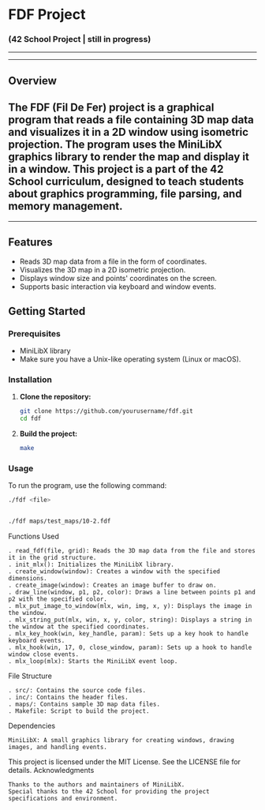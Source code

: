 # FDF Project
### (42 School Project | still in progress)
---
---

## Overview

The FDF (Fil De Fer) project is a graphical program that reads a file containing 3D map data and visualizes it in a 2D window using isometric projection. The program uses the MiniLibX graphics library to render the map and display it in a window. This project is a part of the 42 School curriculum, designed to teach students about graphics programming, file parsing, and memory management.
---
---
## Features

- Reads 3D map data from a file in the form of coordinates.
- Visualizes the 3D map in a 2D isometric projection.
- Displays window size and points' coordinates on the screen.
- Supports basic interaction via keyboard and window events.

## Getting Started

### Prerequisites

- MiniLibX library
- Make sure you have a Unix-like operating system (Linux or macOS).

### Installation

1. **Clone the repository:**

    ```sh
    git clone https://github.com/yourusername/fdf.git
    cd fdf
    ```

2. **Build the project:**

    ```sh
    make
    ```

### Usage

To run the program, use the following command:

```sh
./fdf <file>


./fdf maps/test_maps/10-2.fdf
```


Functions Used

    . read_fdf(file, grid): Reads the 3D map data from the file and stores it in the grid structure.
    . init_mlx(): Initializes the MiniLibX library.
    . create_window(window): Creates a window with the specified dimensions.
    . create_image(window): Creates an image buffer to draw on.
    . draw_line(window, p1, p2, color): Draws a line between points p1 and p2 with the specified color.
    . mlx_put_image_to_window(mlx, win, img, x, y): Displays the image in the window.
    . mlx_string_put(mlx, win, x, y, color, string): Displays a string in the window at the specified coordinates.
    . mlx_key_hook(win, key_handle, param): Sets up a key hook to handle keyboard events.
    . mlx_hook(win, 17, 0, close_window, param): Sets up a hook to handle window close events.
    . mlx_loop(mlx): Starts the MiniLibX event loop.

File Structure

    . src/: Contains the source code files.
    . inc/: Contains the header files.
    . maps/: Contains sample 3D map data files.
    . Makefile: Script to build the project.

Dependencies

    MiniLibX: A small graphics library for creating windows, drawing images, and handling events.


This project is licensed under the MIT License. See the LICENSE file for details.
Acknowledgments

    Thanks to the authors and maintainers of MiniLibX.
    Special thanks to the 42 School for providing the project specifications and environment.
